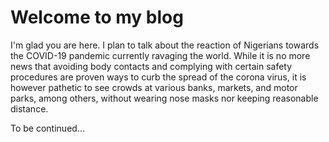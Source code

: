 # Welcome to my blog

I'm glad you are here. I plan to talk about the reaction of Nigerians towards the COVID-19 pandemic currently ravaging the world.
While it is no more news that avoiding body contacts and complying with certain safety procedures are proven ways to curb the spread of the corona virus, it is however pathetic to see crowds at various banks, markets, and motor parks, among others, without wearing nose masks nor keeping reasonable distance.

To be continued...
